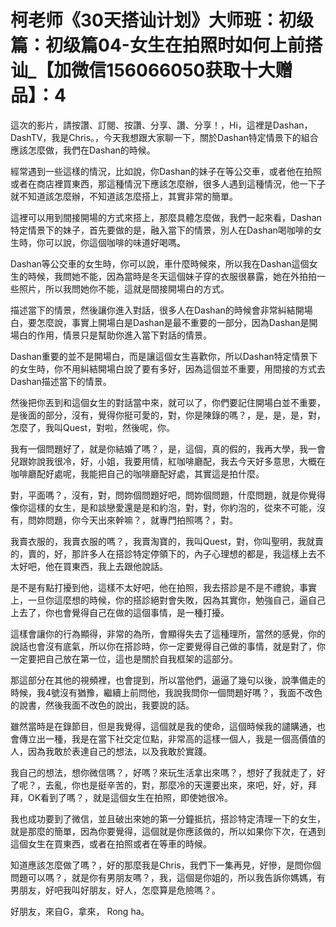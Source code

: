# 柯老师《30天搭讪计划》大师班：初级篇：初级篇04-女生在拍照时如何上前搭讪_【加微信156066050获取十大赠品】：4

這次的影片，請按讚、訂閱、按讚、分享、讚、分享！，Hi，這裡是Dashan，DashTV，我是Chris。，今天我想跟大家聊一下，關於Dashan特定情景下的組合應該怎麼做，我們在Dashan的時候。

經常遇到一些這樣的情況，比如說，你Dashan的妹子在等公交車，或者他在拍照或者在商店裡買東西，那這種情況下應該怎麼辦，很多人遇到這種情況，他一下子就不知道該怎麼辦，不知道該怎麼搭上，其實非常的簡單。

這裡可以用到間接開場的方式來搭上，那麼具體怎麼做，我們一起來看，Dashan特定情景下的妹子，首先要做的是，融入當下的情景，別人在Dashan喝咖啡的女生時，你可以說，你這個咖啡的味道好喝嗎。

Dashan等公交車的女生時，你可以說，車什麼時候來，所以我在Dashan這個女生的時候，我問她不能，因為當時是冬天這個妹子穿的衣服很暴露，她在外拍拍一些照片，所以我問她你不能，這就是間接開場白的方式。

描述當下的情景，然後讓你進入對話，很多人在Dashan的時候會非常糾結開場白，要怎麼說，事實上開場白是Dashan是最不重要的一部分，因為Dashan是開場白的作用，情景只是幫助你進入當下對話的情景。

Dashan重要的並不是開場白，而是讓這個女生喜歡你，所以Dashan特定情景下的女生時，你不用糾結開場白說了要有多好，因為這個並不重要，用間接的方式去Dashan描述當下的情景。

然後把你丟到和這個女生的對話當中來，就可以了，你們要記住開場白並不重要，是後面的部分，沒有，覺得你挺可愛的，對，你是陳錄的嗎？，是，是，是，對，怎麼了，我叫Quest，對啦，然後呢，你。

我有一個問題好了，就是你結婚了嗎？，是，這個，真的假的，我再大學，我一會兒跟妳說我很冷，好，小姐，我要用情，紅咖啡廳配，我去今天好多意思，大概在咖啡廳配好處呢，我能把自己的咖啡廳配好處，其實這是拍什麼。

對，平面嗎？，沒有，對，問妳個問題好吧，問妳個問題，什麼問題，就是你覺得像你這樣的女生，是和談戀愛還是是和約泡，對，對，你約泡的，從來不可能，沒有，問妳問題，你今天出來幹嘛？，就專門拍照嗎？，對。

我賣衣服的，我賣衣服的嗎？，我賣淘寶的，我叫Quest，對，你叫聖明，我就賣的，賣的，好，那許多人在搭診特定停領下的，內子心理想的都是，我這樣上去不太好吧，他在買東西，我上去跟他說話。

是不是有點打擾到他，這樣不太好吧，他在拍照，我去搭診是不是不禮貌，事實上，一旦你這麼想的時候，你的搭診絕對會失敗，因為其實你，勉強自己，逼自己上去了，你也會覺得自己在做的這個事情，是一種打擾。

這樣會讓你的行為顯得，非常的為所，會顯得失去了這種理所，當然的感覺，你的說話也會沒有底氣，所以你在搭診時，你一定要覺得自己做的事情，就是對了，你一定要把自己放在第一位，這也是關於自我框架的這部分。

那這部分在其他的視頻裡，也會提到，所以當他們，逼逼了幾句以後，說準備走的時候，我4號沒有猶豫，繼續上前問他，我說我問你一個問題好嗎？，我面不改色的說書，然後我面不改色的說出，我要說的話。

雖然當時是在錄節目，但是我覺得，這個就是我的使命，這個時候我的譴購通，也會傳立出一種，我是在當下社交定位點，非常高的這樣一個人，我是一個高價值的人，因為我敢於表達自己的想法，以及我敢於實踐。

我自己的想法，想你微信嗎？，好嗎？來玩生活拿出來嗎？，想好了我就走了，好了呢？，去亂，你也是挺辛苦的，對，那麼冷的天還要出來，來吧，好，好，拜拜，OK看到了嗎？，就是這個女生在拍照，即使她很冷。

我也成功要到了微信，並且破出來她的第一分鐘抵抗，搭診特定清理一下的女生，就是那麼的簡單，因為你要覺得，這個就是你應該做的，所以如果你下次，在遇到這個女生在買東西，或者在拍照或者在等車的時候。

知道應該怎麼做了嗎？，好的那麼我是Chris，我們下一集再見，好慘，是問你個問題可以嗎？，就是你有男朋友嗎？，我，這個是你姐的，所以我告訴你媽媽，有男朋友，好吧我叫好朋友，好人，怎麼算是危險嗎？。

好朋友，來自G，拿來， Rong ha。